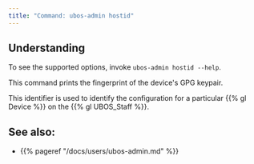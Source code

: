 ```yaml
---
title: "Command: ubos-admin hostid"
---
```


## Understanding

To see the supported options, invoke ``ubos-admin hostid --help``.

This command prints the fingerprint of the device's GPG keypair.

This identifier is used to identify the configuration for a particular
{{% gl Device %}} on the {{% gl UBOS_Staff %}}.

## See also:

* {{% pageref "/docs/users/ubos-admin.md" %}}

